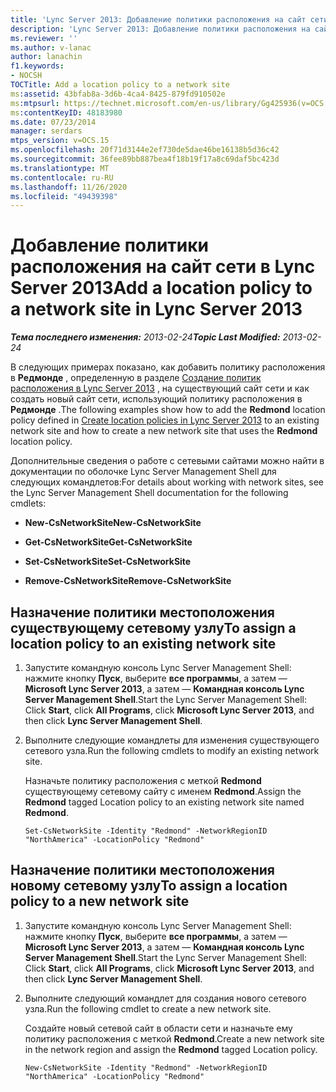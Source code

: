 ```yaml
---
title: 'Lync Server 2013: Добавление политики расположения на сайт сети'
description: 'Lync Server 2013: Добавление политики расположения на сайт сети.'
ms.reviewer: ''
ms.author: v-lanac
author: lanachin
f1.keywords:
- NOCSH
TOCTitle: Add a location policy to a network site
ms:assetid: 43bfab8a-3d6b-4ca4-8425-879fd910502e
ms:mtpsurl: https://technet.microsoft.com/en-us/library/Gg425936(v=OCS.15)
ms:contentKeyID: 48183980
ms.date: 07/23/2014
manager: serdars
mtps_version: v=OCS.15
ms.openlocfilehash: 20f71d3144e2ef730de5dae46be16138b5d36c42
ms.sourcegitcommit: 36fee89bb887bea4f18b19f17a8c69daf5bc423d
ms.translationtype: MT
ms.contentlocale: ru-RU
ms.lasthandoff: 11/26/2020
ms.locfileid: "49439398"
---
```

# <a name="add-a-location-policy-to-a-network-site-in-lync-server-2013"></a><span data-ttu-id="4e5bf-103">Добавление политики расположения на сайт сети в Lync Server 2013</span><span class="sxs-lookup"><span data-stu-id="4e5bf-103">Add a location policy to a network site in Lync Server 2013</span></span>

<div data-xmlns="http://www.w3.org/1999/xhtml">

<div class="topic" data-xmlns="http://www.w3.org/1999/xhtml" data-msxsl="urn:schemas-microsoft-com:xslt" data-cs="https://msdn.microsoft.com/">

<div data-asp="https://msdn2.microsoft.com/asp">



</div>

<div id="mainSection">

<div id="mainBody"><span data-ttu-id="4e5bf-104">

<span> </span></span><span class="sxs-lookup"><span data-stu-id="4e5bf-104">

<span> </span></span></span>

<span data-ttu-id="4e5bf-105">_**Тема последнего изменения:** 2013-02-24_</span><span class="sxs-lookup"><span data-stu-id="4e5bf-105">_**Topic Last Modified:** 2013-02-24_</span></span>

<span data-ttu-id="4e5bf-106">В следующих примерах показано, как добавить политику расположения в **Редмонде** , определенную в разделе [Создание политик расположения в Lync Server 2013](lync-server-2013-create-location-policies.md) , на существующий сайт сети и как создать новый сайт сети, использующий политику расположения в **Редмонде** .</span><span class="sxs-lookup"><span data-stu-id="4e5bf-106">The following examples show how to add the **Redmond** location policy defined in [Create location policies in Lync Server 2013](lync-server-2013-create-location-policies.md) to an existing network site and how to create a new network site that uses the **Redmond** location policy.</span></span>

<span data-ttu-id="4e5bf-107">Дополнительные сведения о работе с сетевыми сайтами можно найти в документации по оболочке Lync Server Management Shell для следующих командлетов:</span><span class="sxs-lookup"><span data-stu-id="4e5bf-107">For details about working with network sites, see the Lync Server Management Shell documentation for the following cmdlets:</span></span>

  - <span data-ttu-id="4e5bf-108">**New-CsNetworkSite**</span><span class="sxs-lookup"><span data-stu-id="4e5bf-108">**New-CsNetworkSite**</span></span>

  - <span data-ttu-id="4e5bf-109">**Get-CsNetworkSite**</span><span class="sxs-lookup"><span data-stu-id="4e5bf-109">**Get-CsNetworkSite**</span></span>

  - <span data-ttu-id="4e5bf-110">**Set-CsNetworkSite**</span><span class="sxs-lookup"><span data-stu-id="4e5bf-110">**Set-CsNetworkSite**</span></span>

  - <span data-ttu-id="4e5bf-111">**Remove-CsNetworkSite**</span><span class="sxs-lookup"><span data-stu-id="4e5bf-111">**Remove-CsNetworkSite**</span></span>

<div>

## <a name="to-assign-a-location-policy-to-an-existing-network-site"></a><span data-ttu-id="4e5bf-112">Назначение политики местоположения существующему сетевому узлу</span><span class="sxs-lookup"><span data-stu-id="4e5bf-112">To assign a location policy to an existing network site</span></span>

1.  <span data-ttu-id="4e5bf-113">Запустите командную консоль Lync Server Management Shell: нажмите кнопку **Пуск**, выберите **все программы**, а затем — **Microsoft Lync Server 2013**, а затем — **Командная консоль Lync Server Management Shell**.</span><span class="sxs-lookup"><span data-stu-id="4e5bf-113">Start the Lync Server Management Shell: Click **Start**, click **All Programs**, click **Microsoft Lync Server 2013**, and then click **Lync Server Management Shell**.</span></span>

2.  <span data-ttu-id="4e5bf-114">Выполните следующие командлеты для изменения существующего сетевого узла.</span><span class="sxs-lookup"><span data-stu-id="4e5bf-114">Run the following cmdlets to modify an existing network site.</span></span>
    
    <span data-ttu-id="4e5bf-115">Назначьте политику расположения с меткой **Redmond** существующему сетевому сайту с именем **Redmond**.</span><span class="sxs-lookup"><span data-stu-id="4e5bf-115">Assign the **Redmond** tagged Location policy to an existing network site named **Redmond**.</span></span>
    
        Set-CsNetworkSite -Identity "Redmond" -NetworkRegionID "NorthAmerica" -LocationPolicy "Redmond"

</div>

<div>

## <a name="to-assign-a-location-policy-to-a-new-network-site"></a><span data-ttu-id="4e5bf-116">Назначение политики местоположения новому сетевому узлу</span><span class="sxs-lookup"><span data-stu-id="4e5bf-116">To assign a location policy to a new network site</span></span>

1.  <span data-ttu-id="4e5bf-117">Запустите командную консоль Lync Server Management Shell: нажмите кнопку **Пуск**, выберите **все программы**, а затем — **Microsoft Lync Server 2013**, а затем — **Командная консоль Lync Server Management Shell**.</span><span class="sxs-lookup"><span data-stu-id="4e5bf-117">Start the Lync Server Management Shell: Click **Start**, click **All Programs**, click **Microsoft Lync Server 2013**, and then click **Lync Server Management Shell**.</span></span>

2.  <span data-ttu-id="4e5bf-118">Выполните следующий командлет для создания нового сетевого узла.</span><span class="sxs-lookup"><span data-stu-id="4e5bf-118">Run the following cmdlet to create a new network site.</span></span>
    
    <span data-ttu-id="4e5bf-119">Создайте новый сетевой сайт в области сети и назначьте ему политику расположения с меткой **Redmond**.</span><span class="sxs-lookup"><span data-stu-id="4e5bf-119">Create a new network site in the network region and assign the **Redmond** tagged Location policy.</span></span>
    
        New-CsNetworkSite -Identity "Redmond" -NetworkRegionID "NorthAmerica" -LocationPolicy "Redmond"

<span data-ttu-id="4e5bf-120"></div>

</div>

<span> </span>

</div>

</div>

</span><span class="sxs-lookup"><span data-stu-id="4e5bf-120"></div>

</div>

<span> </span>

</div>

</div>

</span></span></div>

